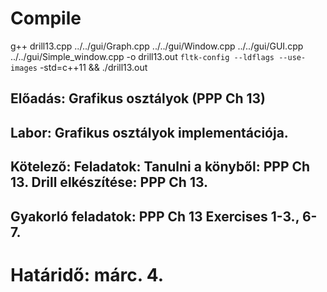 # Compile
g++ drill13.cpp ../../gui/Graph.cpp ../../gui/Window.cpp ../../gui/GUI.cpp ../../gui/Simple_window.cpp -o drill13.out `fltk-config --ldflags --use-images` -std=c++11 && ./drill13.out


## Előadás: Grafikus osztályok (PPP Ch 13)

## Labor: Grafikus osztályok implementációja.

## Kötelező: Feladatok: Tanulni a könyből: PPP Ch 13. Drill elkészítése: PPP Ch 13.

## Gyakorló feladatok: PPP Ch 13 Exercises 1-3., 6-7.

# Határidő: márc. 4.